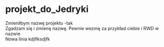# projekt_do_Jedryki
Zmieniłbym nazwę projektu -tak<br />
Zgadzam się i zmienę nazwę. Pewnie wezmę za przykład ciebie i RWD w nazwie<br />
Nowa linia
kdjflksdjfk
